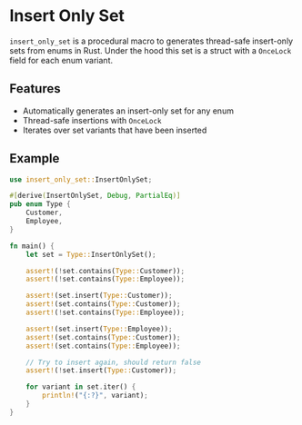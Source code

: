 # Insert Only Set

`insert_only_set` is a procedural macro to generates thread-safe insert-only sets from enums in Rust.
Under the hood this set is a struct with a `OnceLock` field for each enum variant. 

## Features

- Automatically generates an insert-only set for any enum
- Thread-safe insertions with `OnceLock`
- Iterates over set variants that have been inserted

## Example

```rust 
use insert_only_set::InsertOnlySet;

#[derive(InsertOnlySet, Debug, PartialEq)]
pub enum Type {
    Customer,
    Employee,
}

fn main() {
    let set = Type::InsertOnlySet();

    assert!(!set.contains(Type::Customer));
    assert!(!set.contains(Type::Employee));

    assert!(set.insert(Type::Customer));
    assert!(set.contains(Type::Customer));
    assert!(!set.contains(Type::Employee));

    assert!(set.insert(Type::Employee));
    assert!(set.contains(Type::Customer));
    assert!(set.contains(Type::Employee));

    // Try to insert again, should return false
    assert!(!set.insert(Type::Customer));

    for variant in set.iter() {
        println!("{:?}", variant);
    }
}
```


